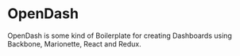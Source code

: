 # OpenDash
OpenDash is some kind of Boilerplate for creating Dashboards using Backbone, Marionette, React and Redux.
